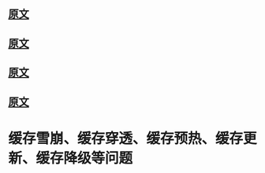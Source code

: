 
## [原文](https://my.oschina.net/huangcongmin12/blog/692783)
## [原文](https://blog.csdn.net/zeb_perfect/article/details/54135506)
## [原文](https://blog.csdn.net/xlgen157387/article/details/79530877)

## [原文](https://www.cnblogs.com/leeSmall/p/8594542.html)

# 缓存雪崩、缓存穿透、缓存预热、缓存更新、缓存降级等问题